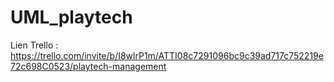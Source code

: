 # UML_playtech
Lien Trello :
https://trello.com/invite/b/I8wlrP1m/ATTI08c7291096bc9c39ad717c752219e72c698C0523/playtech-management
